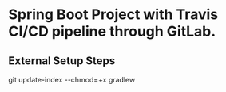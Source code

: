 # Spring Boot Project with Travis CI/CD pipeline through GitLab.

## External Setup Steps
git update-index --chmod=+x gradlew
